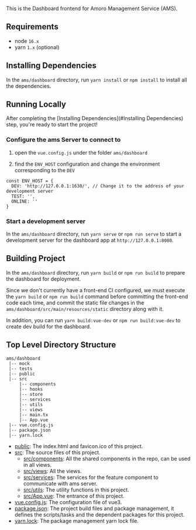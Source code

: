 <!--
 - Licensed to the Apache Software Foundation (ASF) under one
 - or more contributor license agreements.  See the NOTICE file
 - distributed with this work for additional information
 - regarding copyright ownership.  The ASF licenses this file
 - to you under the Apache License, Version 2.0 (the
 - "License"); you may not use this file except in compliance
 - with the License.  You may obtain a copy of the License at
 - 
 -     http://www.apache.org/licenses/LICENSE-2.0
 - 
 - Unless required by applicable law or agreed to in writing, software
 - distributed under the License is distributed on an "AS IS" BASIS,
 - WITHOUT WARRANTIES OR CONDITIONS OF ANY KIND, either express or implied.
 - See the License for the specific language governing permissions and 
 - limitations under the License.
-->

This is the Dashboard frontend for Amoro Management Service (AMS).

## Requirements

- node `16.x`
- yarn `1.x` (optional)

## Installing Dependencies

In the `ams/dashboard` directory, run `yarn install` or `npm install` to install all the dependencies.

## Running Locally

After completing the [Installing Dependencies](#Installing Dependencies) step, you're ready to start the project!

### Configure the ams Server to connect to

1. open the `vue.config.js` under the folder `ams/dashboard`

2. find the `ENV_HOST` configuration and change the environment corresponding to the `DEV`

```
const ENV_HOST = {
  DEV: 'http://127.0.0.1:1630/', // Change it to the address of your development server
  TEST: '',
  ONLINE: ''
}
```

### Start a development server

In the `ams/dashboard` directory, run `yarn serve` or `npm run serve` to start a development server for the dashboard app at `http://127.0.0.1:8080`.

## Building Project

In the `ams/dashboard` directory, run `yarn build` or `npm run build` to prepare the dashboard for deployment.

Since we don't currently have a front-end CI configured, we must execute the `yarn build` or `npm run build` command before committing the front-end code each time, and commit the static file changes in the `ams/dashboard/src/main/resources/static` directory along with it.

In addition, you can run `yarn build:vue-dev` or `npm run build:vue-dev` to create dev build for the dashboard.

## Top Level Directory Structure
```
ams/dashboard
 |-- mock
 |-- tests
 |-- public
 |-- src
     |-- components
     |-- hooks
     |-- store
     |-- services
     |-- utils
     |-- views
     |-- main.tx
     |-- App.vue
 |-- vue.config.js
 |-- package.json
 |-- yarn.lock
```
- [public](ams/dashboard/public): The index.html and favicon.ico of this project.
- [src](ams/dashboard/src): The source files of this project.
  - [src/components](ams/dashboard/src/components): All the shared components in the repo, can be used in all views.
  - [src/views](ams/dashboard/src/views): All the views.
  - [src/services](ams/dashboard/src/services): The services for the feature component to communicate with ams server.
  - [src/utils](ams/dashboard/src/utils): The utility functions in this project.
  - [src/App.vue](ams/dashboard/src/main.tsx): The entrance of this project.
- [vue.config.js](ams/dashboard/vue.config.js): The configuration file of vue3.
- [package.json](ams/dashboard/package.json): The project build files and package management, it defines the scripts/tasks and the dependent packages for this project.
- [yarn.lock](ams/dashboard/yarn.lock): The package management yarn lock file.
